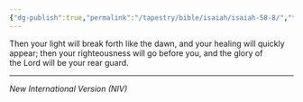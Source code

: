 ```yaml
---
{"dg-publish":true,"permalink":"/tapestry/bible/isaiah/isaiah-58-8/","title":"Isaiah 58:8","tags":["bible-verse","bible-verse"],"dgHomeLink":true,"dgShowLocalGraph":true,"dgEnableSearch":true}
---
```



Then your light will break forth like the dawn, and your healing will quickly appear; then your righteousness will go before you, and the glory of the Lord will be your rear guard.

---
*New International Version (NIV)*